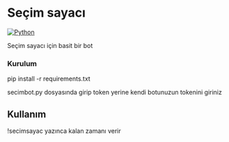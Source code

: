 # Seçim sayacı

[![Python](https://img.shields.io/badge/Python-v3.11-yellow)]()

Seçim sayacı için basit bir bot

### Kurulum

pip install -r requirements.txt

secimbot.py dosyasında girip token yerine kendi botunuzun tokenini giriniz

## Kullanım

!secimsayac yazınca kalan zamanı verir
